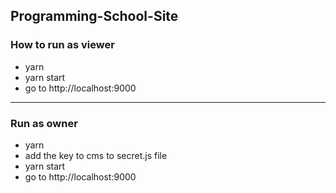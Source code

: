 ## Programming-School-Site

### How to run as viewer

- yarn
- yarn start
- go to http://localhost:9000


***

### Run as owner

- yarn
- add the key to cms to secret.js file 
- yarn start
- go to http://localhost:9000
